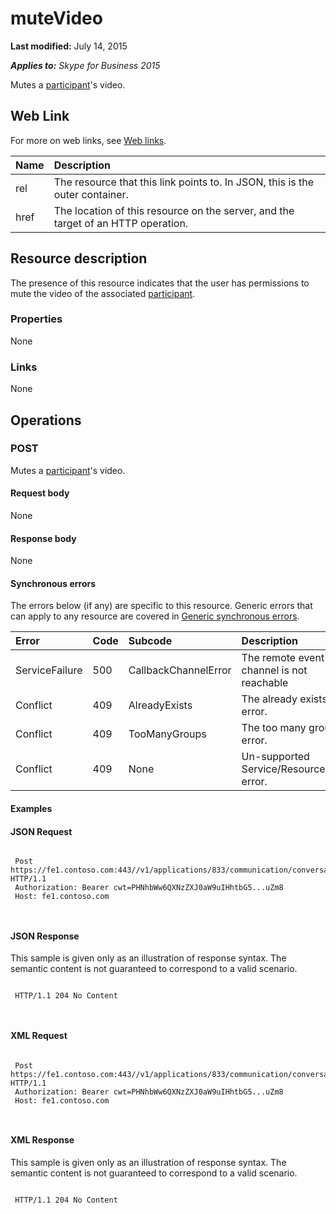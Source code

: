 
# muteVideo 

 **Last modified:** July 14, 2015

 _**Applies to:** Skype for Business 2015_

 
Mutes a [participant](participant_ref.md)'s video. 

## Web Link
<a name="sectionSection0"> </a>

For more on web links, see [Web links](WebLinks.md).



|**Name**|**Description**|
|:-----|:-----|
|rel|The resource that this link points to. In JSON, this is the outer container.|
|href|The location of this resource on the server, and the target of an HTTP operation.|

## Resource description
<a name="sectionSection1"> </a>

The presence of this resource indicates that the user has permissions to mute the video of the associated [participant](participant_ref.md). 


### Properties

None


### Links

None


## Operations
<a name="sectionSection2"> </a>




### POST

Mutes a [participant](participant_ref.md)'s video.


#### Request body

None


#### Response body

None


#### Synchronous errors

The errors below (if any) are specific to this resource. Generic errors that can apply to any resource are covered in [Generic synchronous errors](GenericSynchronousErrors.md).



|**Error**|**Code**|**Subcode**|**Description**|
|:-----|:-----|:-----|:-----|
|ServiceFailure|500|CallbackChannelError|The remote event channel is not reachable|
|Conflict|409|AlreadyExists|The already exists error.|
|Conflict|409|TooManyGroups|The too many groups error.|
|Conflict|409|None|Un-supported Service/Resource/API error.|

#### Examples




#### JSON Request


```

 Post https://fe1.contoso.com:443//v1/applications/833/communication/conversations/802/participants/575/participantVideo/muteVideo HTTP/1.1
 Authorization: Bearer cwt=PHNhbWw6QXNzZXJ0aW9uIHhtbG5...uZm8
 Host: fe1.contoso.com
 
									
```


#### JSON Response

This sample is given only as an illustration of response syntax. The semantic content is not guaranteed to correspond to a valid scenario.


```

 HTTP/1.1 204 No Content
 
									
```


#### XML Request


```

 Post https://fe1.contoso.com:443//v1/applications/833/communication/conversations/802/participants/575/participantVideo/muteVideo HTTP/1.1
 Authorization: Bearer cwt=PHNhbWw6QXNzZXJ0aW9uIHhtbG5...uZm8
 Host: fe1.contoso.com
 
									
```


#### XML Response

This sample is given only as an illustration of response syntax. The semantic content is not guaranteed to correspond to a valid scenario.


```

 HTTP/1.1 204 No Content
 
									
```

